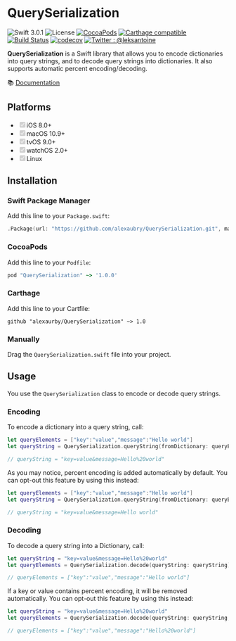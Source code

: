# QuerySerialization

![Swift 3.0.1](https://img.shields.io/badge/Swift-3.0.1-ee4f37.svg)
![License](https://img.shields.io/badge/License-MIT-000000.svg)
[![CocoaPods](https://img.shields.io/cocoapods/v/QuerySerialization.svg)](https://cocoapods.org/pods/QuerySerialization)
[![Carthage compatible](https://img.shields.io/badge/Carthage-compatible-4BC51D.svg?style=flat)](https://github.com/Carthage/Carthage)
[![Build Status](https://travis-ci.org/alexaubry/QuerySerialization.svg?branch=master)](https://travis-ci.org/alexaubry/QuerySerialization)
[![codecov](https://codecov.io/gh/alexaubry/QuerySerialization/branch/master/graph/badge.svg)](https://codecov.io/gh/alexaubry/QuerySerialization)
[![Twitter : @leksantoine](https://img.shields.io/badge/Twitter-%40leksantoine-6C7A89.svg)](https://twitter.com/leksantoine)



**QuerySerialization** is a Swift library that allows you to encode dictionaries into query strings, and to decode query strings into dictionaries. It also supports automatic percent encoding/decoding.

📚  [Documentation](https://alexaubry.github.io/QuerySerialization)

## Platforms

<ul>
<li><input type="checkbox" disabled checked>iOS 8.0+</li>
<li><input type="checkbox" disabled checked>macOS 10.9+</li>
<li><input type="checkbox" disabled checked>tvOS 9.0+</li>
<li><input type="checkbox" disabled checked>watchOS 2.0+</li>
<li><input type="checkbox" disabled checked>Linux</li>
</ul>

## Installation

### Swift Package Manager

Add this line to your `Package.swift`:

~~~swift
.Package(url: "https://github.com/alexaubry/QuerySerialization.git", majorVersion: 1, minor: 0)
~~~

### CocoaPods

Add this line to your `Podfile`:

~~~ruby
pod "QuerySerialization" ~> '1.0.0'
~~~

### Carthage

Add this line to your Cartfile:

~~~
github "alexaurby/QuerySerialization" ~> 1.0
~~~

### Manually

Drag the `QuerySerialization.swift` file into your project.

## Usage

You use the `QuerySerialization` class to encode or decode query strings.

### Encoding

To encode a dictionary into a query string, call:

~~~swift
let queryElements = ["key":"value","message":"Hello world"]
let queryString = QuerySerialization.queryString(fromDictionary: queryElements)

// queryString = "key=value&message=Hello%20world"
~~~

As you may notice, percent encoding is added automatically by default. You can opt-out this feature by using this instead:

~~~swift
let queryElements = ["key":"value","message":"Hello world"]
let queryString = QuerySerialization.queryString(fromDictionary: queryElements, urlEncode: false)

// queryString = "key=value&message=Hello world"
~~~

### Decoding

To decode a query string into a Dictionary, call:

~~~swift
let queryString = "key=value&message=Hello%20world"
let queryElements = QuerySerialization.decode(queryString: queryString)

// queryElements = ["key":"value","message":"Hello world"]
~~~

If a key or value contains percent encoding, it will be removed automatically. You can opt-out this feature by using this instead:

~~~swift
let queryString = "key=value&message=Hello%20world"
let queryElements = QuerySerialization.decode(queryString: queryString, removePercentEncoding: false)

// queryElements = ["key":"value","message":"Hello%20world"]
~~~
